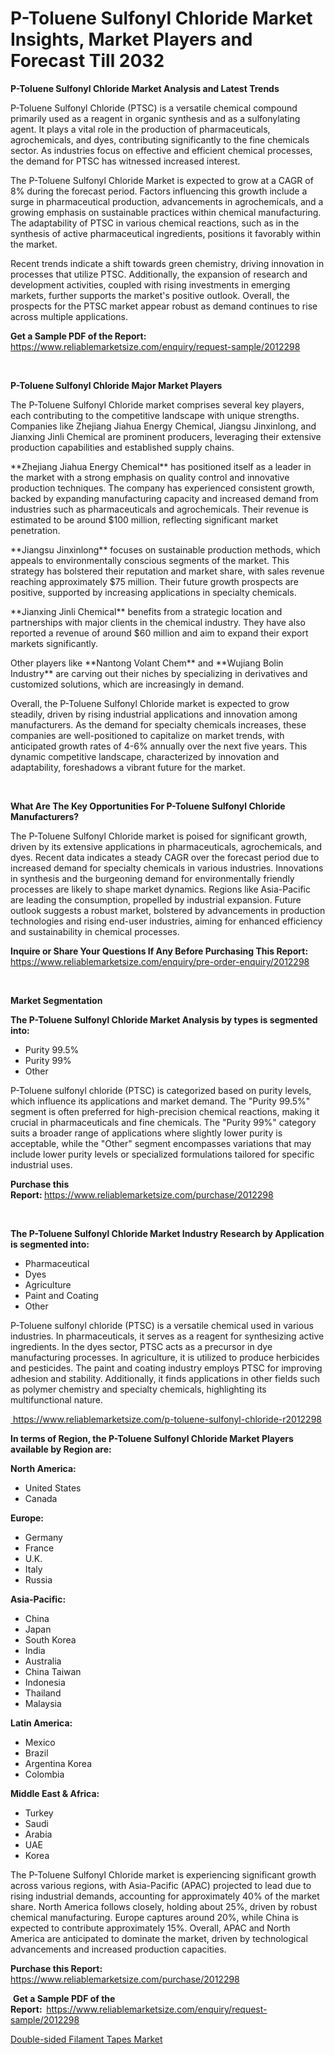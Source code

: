 <p><h1>P-Toluene Sulfonyl Chloride Market Insights, Market Players and Forecast Till 2032</h1></p><p><strong>P-Toluene Sulfonyl Chloride Market Analysis and Latest Trends</strong></p>
<p><p>P-Toluene Sulfonyl Chloride (PTSC) is a versatile chemical compound primarily used as a reagent in organic synthesis and as a sulfonylating agent. It plays a vital role in the production of pharmaceuticals, agrochemicals, and dyes, contributing significantly to the fine chemicals sector. As industries focus on effective and efficient chemical processes, the demand for PTSC has witnessed increased interest.</p><p>The P-Toluene Sulfonyl Chloride Market is expected to grow at a CAGR of 8% during the forecast period. Factors influencing this growth include a surge in pharmaceutical production, advancements in agrochemicals, and a growing emphasis on sustainable practices within chemical manufacturing. The adaptability of PTSC in various chemical reactions, such as in the synthesis of active pharmaceutical ingredients, positions it favorably within the market.</p><p>Recent trends indicate a shift towards green chemistry, driving innovation in processes that utilize PTSC. Additionally, the expansion of research and development activities, coupled with rising investments in emerging markets, further supports the market's positive outlook. Overall, the prospects for the PTSC market appear robust as demand continues to rise across multiple applications.</p></p>
<p><strong>Get a Sample PDF of the Report:&nbsp;</strong> <a href="https://www.reliablemarketsize.com/enquiry/request-sample/2012298?utm_campaign=2233&utm_medium=2&utm_source=Github&utm_content=ia&utm_term=05022025&utm_id=p-toluene-sulfonyl-chloride">https://www.reliablemarketsize.com/enquiry/request-sample/2012298</a></p>
<p>&nbsp;</p>
<p><strong>P-Toluene Sulfonyl Chloride Major Market Players</strong></p>
<p><p>The P-Toluene Sulfonyl Chloride market comprises several key players, each contributing to the competitive landscape with unique strengths. Companies like Zhejiang Jiahua Energy Chemical, Jiangsu Jinxinlong, and Jianxing Jinli Chemical are prominent producers, leveraging their extensive production capabilities and established supply chains.</p><p>**Zhejiang Jiahua Energy Chemical** has positioned itself as a leader in the market with a strong emphasis on quality control and innovative production techniques. The company has experienced consistent growth, backed by expanding manufacturing capacity and increased demand from industries such as pharmaceuticals and agrochemicals. Their revenue is estimated to be around $100 million, reflecting significant market penetration.</p><p>**Jiangsu Jinxinlong** focuses on sustainable production methods, which appeals to environmentally conscious segments of the market. This strategy has bolstered their reputation and market share, with sales revenue reaching approximately $75 million. Their future growth prospects are positive, supported by increasing applications in specialty chemicals.</p><p>**Jianxing Jinli Chemical** benefits from a strategic location and partnerships with major clients in the chemical industry. They have also reported a revenue of around $60 million and aim to expand their export markets significantly.</p><p>Other players like **Nantong Volant Chem** and **Wujiang Bolin Industry** are carving out their niches by specializing in derivatives and customized solutions, which are increasingly in demand.</p><p>Overall, the P-Toluene Sulfonyl Chloride market is expected to grow steadily, driven by rising industrial applications and innovation among manufacturers. As the demand for specialty chemicals increases, these companies are well-positioned to capitalize on market trends, with anticipated growth rates of 4-6% annually over the next five years. This dynamic competitive landscape, characterized by innovation and adaptability, foreshadows a vibrant future for the market.</p></p>
<p>&nbsp;</p>
<p><strong>What Are The Key Opportunities For P-Toluene Sulfonyl Chloride Manufacturers?</strong></p>
<p><p>The P-Toluene Sulfonyl Chloride market is poised for significant growth, driven by its extensive applications in pharmaceuticals, agrochemicals, and dyes. Recent data indicates a steady CAGR over the forecast period due to increased demand for specialty chemicals in various industries. Innovations in synthesis and the burgeoning demand for environmentally friendly processes are likely to shape market dynamics. Regions like Asia-Pacific are leading the consumption, propelled by industrial expansion. Future outlook suggests a robust market, bolstered by advancements in production technologies and rising end-user industries, aiming for enhanced efficiency and sustainability in chemical processes.</p></p>
<p><strong>Inquire or Share Your Questions If Any Before Purchasing This Report:</strong> <a href="https://www.reliablemarketsize.com/enquiry/pre-order-enquiry/2012298?utm_campaign=2233&utm_medium=2&utm_source=Github&utm_content=ia&utm_term=05022025&utm_id=p-toluene-sulfonyl-chloride">https://www.reliablemarketsize.com/enquiry/pre-order-enquiry/2012298</a></p>
<p>&nbsp;</p>
<p><strong>Market Segmentation</strong></p>
<p><strong>The P-Toluene Sulfonyl Chloride Market Analysis by types is segmented into:</strong></p>
<p><ul><li>Purity 99.5%</li><li>Purity 99%</li><li>Other</li></ul></p>
<p><p>P-Toluene sulfonyl chloride (PTSC) is categorized based on purity levels, which influence its applications and market demand. The "Purity 99.5%" segment is often preferred for high-precision chemical reactions, making it crucial in pharmaceuticals and fine chemicals. The "Purity 99%" category suits a broader range of applications where slightly lower purity is acceptable, while the "Other" segment encompasses variations that may include lower purity levels or specialized formulations tailored for specific industrial uses.</p></p>
<p><strong>Purchase this Report:&nbsp;</strong><a href="https://www.reliablemarketsize.com/purchase/2012298?utm_campaign=2233&utm_medium=2&utm_source=Github&utm_content=ia&utm_term=05022025&utm_id=p-toluene-sulfonyl-chloride">https://www.reliablemarketsize.com/purchase/2012298</a></p>
<p>&nbsp;</p>
<p><strong>The P-Toluene Sulfonyl Chloride Market Industry Research by Application is segmented into:</strong></p>
<p><ul><li>Pharmaceutical</li><li>Dyes</li><li>Agriculture</li><li>Paint and Coating</li><li>Other</li></ul></p>
<p><p>P-Toluene sulfonyl chloride (PTSC) is a versatile chemical used in various industries. In pharmaceuticals, it serves as a reagent for synthesizing active ingredients. In the dyes sector, PTSC acts as a precursor in dye manufacturing processes. In agriculture, it is utilized to produce herbicides and pesticides. The paint and coating industry employs PTSC for improving adhesion and stability. Additionally, it finds applications in other fields such as polymer chemistry and specialty chemicals, highlighting its multifunctional nature.</p></p>
<p><a href="https://www.reliablemarketsize.com/p-toluene-sulfonyl-chloride-r2012298?utm_campaign=2233&utm_medium=2&utm_source=Github&utm_content=ia&utm_term=05022025&utm_id=p-toluene-sulfonyl-chloride">&nbsp;https://www.reliablemarketsize.com/p-toluene-sulfonyl-chloride-r2012298</a></p>
<p><strong>In terms of Region, the P-Toluene Sulfonyl Chloride Market Players available by Region are:</strong></p>
<p>
    <p> <strong> North America: </strong>
        <ul>
            <li>United States</li>
            <li>Canada</li>
        </ul>
        </p> 
    <p> <strong> Europe: </strong>
        <ul>
            <li>Germany</li>
            <li>France</li>
            <li>U.K.</li>
            <li>Italy</li>
            <li>Russia</li>
        </ul>
        </p> 
    <p> <strong> Asia-Pacific: </strong>
        <ul>
            <li>China</li>
            <li>Japan</li>
            <li>South Korea</li>
            <li>India</li>
            <li>Australia</li>
            <li>China Taiwan</li>
            <li>Indonesia</li>
            <li>Thailand</li>
            <li>Malaysia</li>
        </ul>
        </p> 
    <p> <strong> Latin America: </strong>
        <ul>
            <li>Mexico</li>
            <li>Brazil</li>
            <li>Argentina Korea</li>
            <li>Colombia</li>
        </ul>
        </p> 
    <p> <strong> Middle East & Africa: </strong>
        <ul>
            <li>Turkey</li>
            <li>Saudi</li>
            <li>Arabia</li>
            <li>UAE</li>
            <li>Korea</li>
        </ul>
    </p>
    </p>
<p><p>The P-Toluene Sulfonyl Chloride market is experiencing significant growth across various regions, with Asia-Pacific (APAC) projected to lead due to rising industrial demands, accounting for approximately 40% of the market share. North America follows closely, holding about 25%, driven by robust chemical manufacturing. Europe captures around 20%, while China is expected to contribute approximately 15%. Overall, APAC and North America are anticipated to dominate the market, driven by technological advancements and increased production capacities.</p></p>
<p><strong>Purchase this Report: </strong><a href="https://www.reliablemarketsize.com/purchase/2012298?utm_campaign=2233&utm_medium=2&utm_source=Github&utm_content=ia&utm_term=05022025&utm_id=p-toluene-sulfonyl-chloride">https://www.reliablemarketsize.com/purchase/2012298</a></p>
<p>&nbsp;<strong>Get a Sample PDF of the Report:&nbsp;&nbsp;</strong><a href="https://www.reliablemarketsize.com/enquiry/request-sample/2012298?utm_campaign=2233&utm_medium=2&utm_source=Github&utm_content=ia&utm_term=05022025&utm_id=p-toluene-sulfonyl-chloride">https://www.reliablemarketsize.com/enquiry/request-sample/2012298</a></p>
<p><strong></strong></p>
<p><p><a href="https://github.com/kathiestrine5ty/Market-Research-Report-List-1/blob/main/double-sided-filament-tapes-market.md?utm_campaign=2233&utm_medium=2&utm_source=Github&utm_content=ia&utm_term=05022025&utm_id=p-toluene-sulfonyl-chloride">Double-sided Filament Tapes Market</a></p></p>